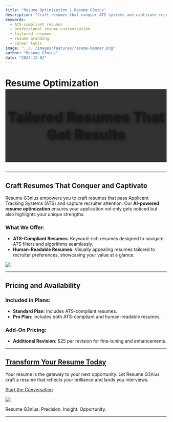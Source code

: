 ```yaml
---
title: "Resume Optimization | Resume G3nius"
description: "Craft resumes that conquer ATS systems and captivate recruiters with Resume G3nius. Enhance your professional branding with tailored, AI-powered resume optimization."
keywords:
  - ATS-compliant resumes
  - professional resume customization
  - tailored resumes
  - resume branding
  - career tools
image: "../../images/features/resume-banner.png"
author: "Resume G3nius"
date: "2024-12-02"
---
```


# Resume Optimization

<div style="text-align: center; background-image: url('../../images/features/resume-banner.png'); background-size: cover; background-position: center; padding: 60px 0; position: relative; top: -16px;">
  <div style="position: absolute; inset: 0; background: rgba(0, 0, 0, 0.8);"></div>
  <h2 style="font-size: 2.75rem; font-weight: 700; margin: 0; position: relative; text-shadow: 2px 2px 12px rgba(0, 0, 0, 0.8);">
    Tailored Resumes That Get Results
  </h2>
</div>

---

## **Craft Resumes That Conquer and Captivate**

<span class="italic">Resume G3nius</span> empowers you to craft resumes that pass Applicant Tracking Systems (ATS) and capture recruiter attention. Our **AI-powered resume optimization** ensures your application not only gets noticed but also highlights your unique strengths.

### **What We Offer:**

- **ATS-Compliant Resumes**: Keyword-rich resumes designed to navigate ATS filters and algorithms seamlessly.
- **Human-Readable Resumes**: Visually appealing resumes tailored to recruiter preferences, showcasing your value at a glance.

<img src="../../images/features/resume-preview.png" class="wider-image">

---

## **Pricing and Availability**

### **Included in Plans:**

- **Standard Plan**: Includes ATS-compliant resumes.
- **Pro Plan**: Includes both ATS-compliant and human-readable resumes.

### **Add-On Pricing:**

- **Additional Revision**: $25 per revision for fine-tuning and enhancements.

---

## **[Transform Your Resume Today](../contact.md)**

Your resume is the gateway to your next opportunity. Let <span class="italic">Resume G3nius</span> craft a resume that reflects your brilliance and lands you interviews.

[Start the Conversation](../contact.md)

<img src="../../images/cta-fantasy-contact.png" class="banner-image">

<span class="italic">Resume G3nius</span><span class="monospace">: Precision. Insight. Opportunity.</span>

---
